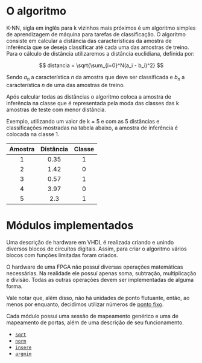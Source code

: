 # O algoritmo
K-NN, sigla em inglês para k vizinhos mais próximos é um algoritmo simples de aprendizagem de máquina para tarefas de classificação. O algoritmo consiste em calcular a distância das características da amostra de inferência que se deseja classificar até cada uma das amostras de treino. Para o cálculo de distância utilizaremos a distância euclidiana, definida por:

$$
distancia = \sqrt{\sum_{i=0}^N(a_i - b_i)^2}
$$

Sendo $a_n$ a característica $n$ da amostra que deve ser classificada e $b_n$ a característica $n$ de uma das amostras de treino.

Após calcular todas as distâncias o algoritmo coloca a amostra de inferência na classe que é representada pela moda das classes das k amostras de teste com menor distância.

Exemplo, utilizando um valor de k = 5 e com as 5 distâncias e classificações mostradas na tabela abaixo, a amostra de inferência é colocada na classe 1.

<center>

| **Amostra** |  **Distância**  | **Classe** |
|:-----------:|:---------------:|:----------:|
|      1      |       0.35      |      1     |
|      2      |       1.42      |      0     |
|      3      |       0.57      |      1     |
|      4      |       3.97      |      0     |
|      5      |       2.3       |      1     |
</center>

# Módulos implementados
Uma descrição de hardware em VHDL é realizada criando e unindo diversos blocos de circuitos digitais. Assim, para criar o algoritmo vários blocos com funções limitadas foram criados.

O hardware de uma FPGA não possuí diversas operações matemáticas necessárias. Na realidade ele possuí apenas soma, subtração, multiplicação e divisão. Todas as outras operações devem ser implementadas de alguma forma.

Vale notar que, além disso, não há unidades de ponto flutuante, então, ao menos por enquanto, decidimos utilizar números de [ponto fixo](https://embarcados.com.br/entendendo-a-aritmetica-em-ponto-fixo/).

Cada módulo possuí uma sessão de mapeamento genérico e uma de mapeamento de portas, além de uma descrição de seu funcionamento.

- [`sqrt`](sqrt/README.md)
- [`norm`](norm/README.md)
- [`insere`](insere/README.md)
- [`argmim`](argmin/README.md)

